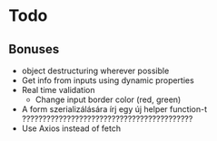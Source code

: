 # Todo

## Bonuses

- object destructuring wherever possible
- Get info from inputs using dynamic properties
- Real time validation
  - Change input border color (red, green)
- A form szerializálására írj egy új helper function-t ??????????????????????????????????????????
- Use Axios instead of fetch
